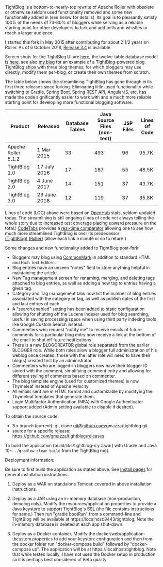 TightBlog is a bottom-to-nearly-top rewrite of Apache Roller with obsolete or otherwise seldom used functionality removed
and some new functionality added in (see below for details).  Its goal is to pleasantly satisfy 100% of the needs of 70-80% of bloggers while
serving as a reliable starting point for other developers to fork and add bells and whistles to reach a larger audience.  

I started this fork in May 2015 after contributing for about 2 1/2 years on Roller.  As of 6 October 2018, 
<a href="https://github.com/gmazza/tightblog/releases">Release 3.4</a> is available.

Screen shots for the TightBlog UI are [here](https://github.com/gmazza/tightblog/wiki/Screenshots), the twelve-table database model is
[here](https://github.com/gmazza/tightblog/blob/master/app/src/main/resources/dbscripts/createdb.vm), see also [my blog](https://glenmazza.net/blog/) for an example
of a TightBlog-powered blog.  TightBlog ships with three blog themes, for which bloggers may use directly, modify them per-blog, or create their own themes from scratch.

The table below shows the streamlining TightBlog has gone through in its first three releases since forking.  Eliminating
little-used functionality while switching to Gradle, Spring Boot, Spring REST API, AngularJS, etc. has made the code
significantly easier to work with and a much more reliable starting point for developing more functional blogging software.  

|Product|Released|Database Tables|Java Source Files (non-test)|JSP Files|Lines Of Code|
|-----|-----|-----|-----|-----|-----|
|Apache Roller 5.1.2|1 Mar 2015|33|493|96|95.7K|
|TightBlog 1.0|17 July 2016|17|187|55|48.5K|
|TightBlog 2.0|4 June 2017|14|151|37|43.7K|
|TightBlog 3.0|23 June 2018|12|119|37|35.8K|

Lines of code (LOC) above were based on <a href="https://www.openhub.net/p/tightblog">OpenHub</a> stats, seldom updated today.  The
streamlining is still ongoing (lines of code not always telling the whole story due to increased test coverage placing
upward pressure on the total.)  <a href="https://codetabs.com/">CodeTabs</a> provides a 
<a href="https://codetabs.com/count-loc/count-loc-online.html">real-time comparator</a> allowing one to see how much
more streamlined TightBlog is over its predecessor:  
<a href="https://api.codetabs.com/v1/loc?github=gmazza/tightblog">(TightBlog)</a>
<a href="https://api.codetabs.com/v1/loc?github=apache/roller">(Roller)</a> (allow each link a minute or so to return.)

Some changes and new functionality added to TightBlog post-fork:

* Bloggers may blog using <a href="http://commonmark.org/">CommonMark</a> in addition to standard HTML and Rich Text Editors.
* Blog entries have an unseen "notes" field to store anything helpful in maintaining the article.
* New Tag management screen for renaming, merging, and deleting tags attached to blog entries, as well as adding a new tag to entries having a given tag.
* Category and Tag management tabs now list the number of blog entries associated with the category or tag, as well as publish dates of the first and last entries of each.
* A "search.enabled" setting has been added to static configuration allowing for shutting off the Lucene indexer used for blog searching, useful in saving processing/space when using third party indexing tools like Google Custom Search instead.
* Commenters who request "notify me" to receive emails of future comments for a particular blog entry now receive a link at the bottom of the email to shut off future notifications
* There is a new BLOGCREATOR global role separated from the earlier BLOGGER role.  While both roles allow a blogger full administration of his weblog once created, those with the latter role will need to have their blog(s) created first by an administrator.   
* Commenters who are logged-in bloggers now have their blogger ID stored with the comment, simplifying comment entry and allowing for different styling of comments based on commenter.
* The blog template engine (used for customized themes) is now Thymeleaf instead of Apache Velocity.
* All emails sent are in HTML format and customizable by modifying the Thymeleaf templates that generate them.
* Login Multifactor Authentication (MFA) with Google Authenticator support added (Admin setting available to disable if desired).

To obtain the source code:
* 3.x branch (current): git clone git@github.com:gmazza/tightblog.git
* source for a specific release: https://github.com/gmazza/tightblog/releases

To build the application (build/libs/tightblog-x.y.z.war) with Gradle and Java 10+:
  `./gradlew clean build` from the TightBlog root.
  
Deployment information:

Be sure to first build the application as stated above.  See <a href="https://github.com/gmazza/tightblog/wiki">Install pages</a>
for general installation instructions.
 
1. Deploy as a WAR on standalone Tomcat: covered in above installation instructions.

1. Deploy as a JAR using an in-memory database (non-production, demoing only).  Modify the
resources/application.properties to provide a Java keystore to support TightBlog's SSL (the
file contains instructions for same.)  Then run "gradle bootRun" from a command-line
and TightBlog will be available at https://localhost:8443/tightblog.  Note the in-memory database
is deleted at each app shut-down.

1. Deploy as a Docker container.  Modify the docker/web/application-tbcustom.properties to 
add your keystore configuration and then from the docker folder run "docker-compose build"
followed by "docker-compose up".  The application will be at https://localhost/tightblog.
Note that while tested locally, I have not used the Docker setup in production so it is 
perhaps best considered of Beta quality.
